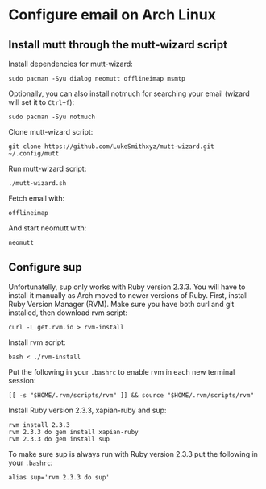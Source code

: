 # Configure email on Arch Linux

## Install mutt through the mutt-wizard script

Install dependencies for mutt-wizard:
```
sudo pacman -Syu dialog neomutt offlineimap msmtp
```

Optionally, you can also install notmuch for searching your email (wizard will set it to `Ctrl+f`):
```
sudo pacman -Syu notmuch
```

Clone mutt-wizard script:
```
git clone https://github.com/LukeSmithxyz/mutt-wizard.git ~/.config/mutt
```

Run mutt-wizard script:
```
./mutt-wizard.sh
```

Fetch email with:
```
offlineimap
```

And start neomutt with:
```
neomutt
```

## Configure sup

Unfortunatelly, sup only works with Ruby version 2.3.3. You will have to install it manually as Arch moved to newer versions of Ruby. First, install Ruby Version Manager (RVM). Make sure you have both curl and git installed, then download rvm script:
```
curl -L get.rvm.io > rvm-install
```

Install rvm script:
```
bash < ./rvm-install
```

Put the following in your `.bashrc` to enable rvm in each new terminal session:
```
[[ -s "$HOME/.rvm/scripts/rvm" ]] && source "$HOME/.rvm/scripts/rvm"
```

Install Ruby version 2.3.3, xapian-ruby and sup:
```
rvm install 2.3.3
rvm 2.3.3 do gem install xapian-ruby
rvm 2.3.3 do gem install sup
```

To make sure sup is always run with Ruby version 2.3.3 put the following in your `.bashrc`:
```
alias sup='rvm 2.3.3 do sup'
```
